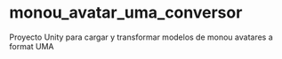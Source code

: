 # monou_avatar_uma_conversor
Proyecto Unity para cargar y transformar modelos de monou avatares a format UMA 
